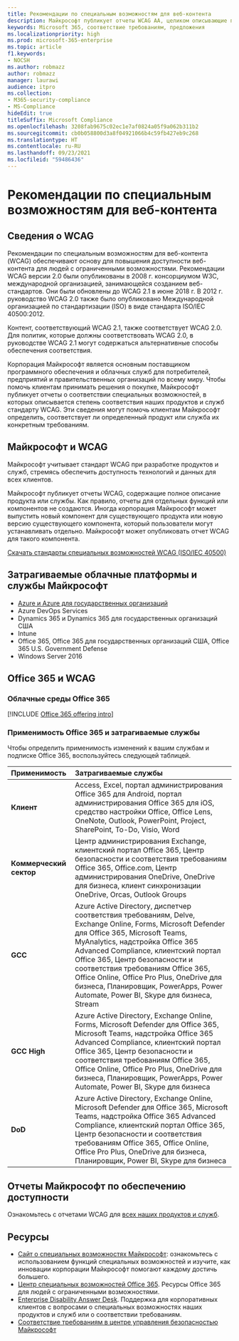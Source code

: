 ```yaml
---
title: Рекомендации по специальным возможностям для веб-контента
description: Майкрософт публикует отчеты WCAG AA, целиком описывающие продукт, службу или части продукта, которые можно установить отдельно.
keywords: Microsoft 365, соответствие требованиям, предложения
ms.localizationpriority: high
ms.prod: microsoft-365-enterprise
ms.topic: article
f1.keywords:
- NOCSH
ms.author: robmazz
author: robmazz
manager: laurawi
audience: itpro
ms.collection:
- M365-security-compliance
- MS-Compliance
hideEdit: true
titleSuffix: Microsoft Compliance
ms.openlocfilehash: 3208fab9675c02ec1e7af0824a05f9a062b311b2
ms.sourcegitcommit: cb0b058800d3a8f04921066b4c59fb427eb9c268
ms.translationtype: HT
ms.contentlocale: ru-RU
ms.lasthandoff: 09/23/2021
ms.locfileid: "59486436"
---
```

# <a name="web-content-accessibility-guidelines"></a>Рекомендации по специальным возможностям для веб-контента

## <a name="about-wcag"></a>Сведения о WCAG

Рекомендации по специальным возможностям для веб-контента (WCAG) обеспечивают основу для повышения доступности веб-контента для людей с ограниченными возможностями. Рекомендации WCAG версии 2.0 были опубликованы в 2008 г. консорциумом W3C, международной организацией, занимающейся созданием веб-стандартов. Они были обновлены до WCAG 2.1 в июне 2018 г. В 2012 г. руководство WCAG 2.0 также было опубликовано Международной организацией по стандартизации (ISO) в виде стандарта ISO/IEC 40500:2012.

Контент, соответствующий WCAG 2.1, также соответствует WCAG 2.0. Для политик, которые должны соответствовать WCAG 2.0, в руководстве WCAG 2.1 могут содержаться альтернативные способы обеспечения соответствия.

Корпорация Майкрософт является основным поставщиком программного обеспечения и облачных служб для потребителей, предприятий и правительственных организаций по всему миру. Чтобы помочь клиентам принимать решения о покупке, Майкрософт публикует отчеты о соответствии специальных возможностей, в которых описывается степень соответствия наших продуктов и служб стандарту WCAG. Эти сведения могут помочь клиентам Майкрософт определить, соответствует ли определенный продукт или служба их конкретным требованиям.
  
## <a name="microsoft-and-wcag"></a>Майкрософт и WCAG

Майкрософт учитывает стандарт WCAG при разработке продуктов и служб, стремясь обеспечить доступность технологий и данных для всех клиентов.

Майкрософт публикует отчеты WCAG, содержащие полное описание продукта или службы. Как правило, отчеты для отдельных функций или компонентов не создаются. Иногда корпорация Майкрософт может выпустить новый компонент для существующего продукта или новую версию существующего компонента, который пользователи могут устанавливать отдельно. Майкрософт может опубликовать отчет WCAG для такого компонента.

[Скачать стандарты специальных возможностей WCAG (ISO/IEC 40500)](https://www.w3.org/WAI/standards-guidelines/wcag/)

## <a name="microsoft-in-scope-cloud-platforms--services"></a>Затрагиваемые облачные платформы и службы Майкрософт

- [Azure и Azure для государственных организаций](https://go.microsoft.com/fwlink/p/?linkid=2051569)
- Azure DevOps Services
- Dynamics 365 и Dynamics 365 для государственных организаций США
- Intune
- Office 365, Office 365 для государственных организаций США, Office 365 U.S. Government Defense
- Windows Server 2016

## <a name="office-365-and-wcag"></a>Office 365 и WCAG

### <a name="office-365-cloud-environments"></a>Облачные среды Office 365

[!INCLUDE [Office 365 offering intro](../includes/o365-offering-introduction.md)]

### <a name="office-365-applicability-and-in-scope-services"></a>Применимость Office 365 и затрагиваемые службы

Чтобы определить применимость изменений к вашим службам и подписке Office 365, воспользуйтесь следующей таблицей.

| **Применимость** | **Затрагиваемые службы** |
|:------------------|:----------------------|
| **Клиент** | Access, Excel, портал администрирования Office 365 для Android, портал администрирования Office 365 для iOS, средство настройки Office, Office Lens, OneNote, Outlook, PowerPoint, Project, SharePoint, To-Do, Visio, Word |
| **Коммерческий сектор** | Центр администрирования Exchange, клиентский портал Office 365, Центр безопасности и соответствия требованиям Office 365, Office.com, Центр администрирования OneDrive, OneDrive для бизнеса, клиент синхронизации OneDrive, Orcas, Outlook Groups |
| **GCC** | Azure Active Directory, диспетчер соответствия требованиям, Delve, Exchange Online, Forms, Microsoft Defender для Office 365, Microsoft Teams, MyAnalytics, надстройка Office 365 Advanced Compliance, клиентский портал Office 365, Центр безопасности и соответствия требованиям Office 365, Office Online, Office Pro Plus, OneDrive для бизнеса, Планировщик, PowerApps, Power Automate, Power BI, Skype для бизнеса, Stream |
| **GCC High** | Azure Active Directory, Exchange Online, Forms, Microsoft Defender для Office 365, Microsoft Teams, надстройка Office 365 Advanced Compliance, клиентский портал Office 365, Центр безопасности и соответствия требованиям Office 365, Office Online, Office Pro Plus, OneDrive для бизнеса, Планировщик, PowerApps, Power Automate, Power BI, Skype для бизнеса |
| **DoD** | Azure Active Directory, Exchange Online, Microsoft Defender для Office 365, Microsoft Teams, надстройка Office 365 Advanced Compliance, клиентский портал Office 365, Центр безопасности и соответствия требованиям Office 365, Office Online, Office Pro Plus, OneDrive для бизнеса, Планировщик, Power BI, Skype для бизнеса |

## <a name="microsoft-accessibility-conformance-reports"></a>Отчеты Майкрософт по обеспечению доступности

Ознакомьтесь с отчетами WCAG для [всех наших продуктов и служб](https://cloudblogs.microsoft.com/industry-blog/government/2018/09/11/accessibility-conformance-reports/).

## <a name="resources"></a>Ресурсы

- [Сайт о специальных возможностях Майкрософт](https://www.microsoft.com/accessibility): ознакомьтесь с использованием функций специальных возможностей и изучите, как инновации корпорации Майкрософт помогают каждому достичь большего.
- [Центр специальных возможностей Office 365](https://go.microsoft.com/fwlink/p/?linkid=2051801). Ресурсы Office 365 для людей с ограниченными возможностями.
- [Enterprise Disability Answer Desk](https://go.microsoft.com/fwlink/p/?linkid=2050890). Поддержка для корпоративных клиентов с вопросами о специальных возможностях наших продуктов и служб или о соответствии требованиям.
- [Соответствие требованиям в центре управления безопасностью Майкрософт](https://www.microsoft.com/trust-center/compliance/compliance-overview)
